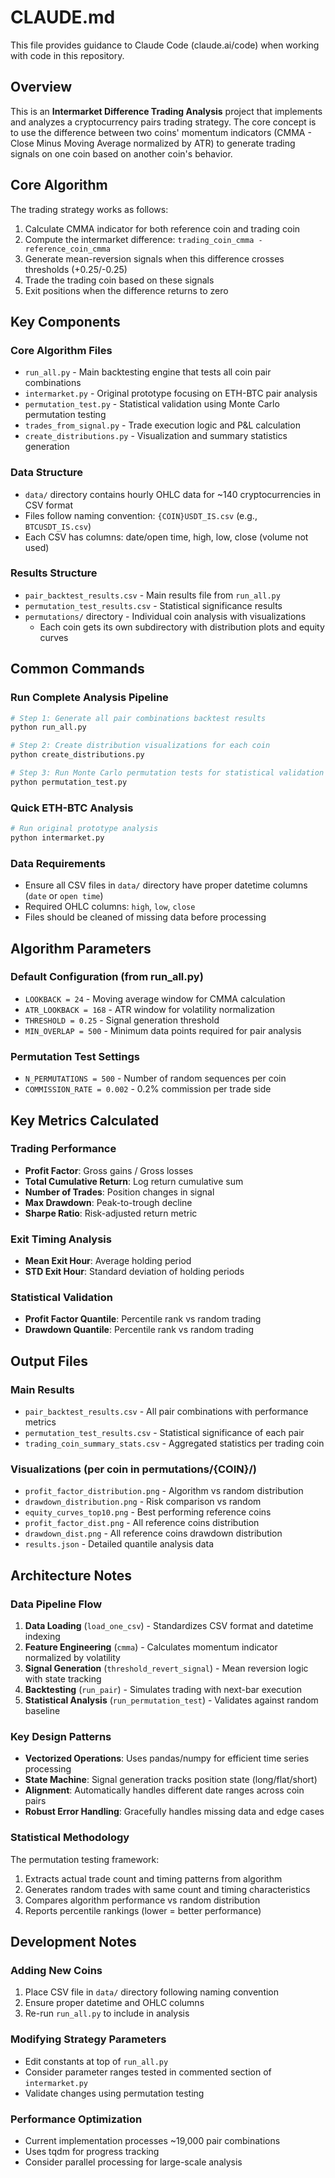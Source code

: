 # CLAUDE.md

This file provides guidance to Claude Code (claude.ai/code) when working with code in this repository.

## Overview

This is an **Intermarket Difference Trading Analysis** project that implements and analyzes a cryptocurrency pairs trading strategy. The core concept is to use the difference between two coins' momentum indicators (CMMA - Close Minus Moving Average normalized by ATR) to generate trading signals on one coin based on another coin's behavior.

## Core Algorithm

The trading strategy works as follows:
1. Calculate CMMA indicator for both reference coin and trading coin
2. Compute the intermarket difference: `trading_coin_cmma - reference_coin_cmma`
3. Generate mean-reversion signals when this difference crosses thresholds (+0.25/-0.25)
4. Trade the trading coin based on these signals
5. Exit positions when the difference returns to zero

## Key Components

### Core Algorithm Files
- `run_all.py` - Main backtesting engine that tests all coin pair combinations
- `intermarket.py` - Original prototype focusing on ETH-BTC pair analysis
- `permutation_test.py` - Statistical validation using Monte Carlo permutation testing
- `trades_from_signal.py` - Trade execution logic and P&L calculation
- `create_distributions.py` - Visualization and summary statistics generation

### Data Structure
- `data/` directory contains hourly OHLC data for ~140 cryptocurrencies in CSV format
- Files follow naming convention: `{COIN}USDT_IS.csv` (e.g., `BTCUSDT_IS.csv`)
- Each CSV has columns: date/open time, high, low, close (volume not used)

### Results Structure
- `pair_backtest_results.csv` - Main results file from `run_all.py`
- `permutation_test_results.csv` - Statistical significance results
- `permutations/` directory - Individual coin analysis with visualizations
  - Each coin gets its own subdirectory with distribution plots and equity curves

## Common Commands

### Run Complete Analysis Pipeline
```bash
# Step 1: Generate all pair combinations backtest results
python run_all.py

# Step 2: Create distribution visualizations for each coin
python create_distributions.py  

# Step 3: Run Monte Carlo permutation tests for statistical validation
python permutation_test.py
```

### Quick ETH-BTC Analysis
```bash
# Run original prototype analysis
python intermarket.py
```

### Data Requirements
- Ensure all CSV files in `data/` directory have proper datetime columns (`date` or `open time`)
- Required OHLC columns: `high`, `low`, `close`
- Files should be cleaned of missing data before processing

## Algorithm Parameters

### Default Configuration (from run_all.py)
- `LOOKBACK = 24` - Moving average window for CMMA calculation
- `ATR_LOOKBACK = 168` - ATR window for volatility normalization  
- `THRESHOLD = 0.25` - Signal generation threshold
- `MIN_OVERLAP = 500` - Minimum data points required for pair analysis

### Permutation Test Settings
- `N_PERMUTATIONS = 500` - Number of random sequences per coin
- `COMMISSION_RATE = 0.002` - 0.2% commission per trade side

## Key Metrics Calculated

### Trading Performance
- **Profit Factor**: Gross gains / Gross losses
- **Total Cumulative Return**: Log return cumulative sum
- **Number of Trades**: Position changes in signal
- **Max Drawdown**: Peak-to-trough decline
- **Sharpe Ratio**: Risk-adjusted return metric

### Exit Timing Analysis  
- **Mean Exit Hour**: Average holding period
- **STD Exit Hour**: Standard deviation of holding periods

### Statistical Validation
- **Profit Factor Quantile**: Percentile rank vs random trading
- **Drawdown Quantile**: Percentile rank vs random trading

## Output Files

### Main Results
- `pair_backtest_results.csv` - All pair combinations with performance metrics
- `permutation_test_results.csv` - Statistical significance of each pair
- `trading_coin_summary_stats.csv` - Aggregated statistics per trading coin

### Visualizations (per coin in permutations/{COIN}/)
- `profit_factor_distribution.png` - Algorithm vs random distribution
- `drawdown_distribution.png` - Risk comparison vs random
- `equity_curves_top10.png` - Best performing reference coins
- `profit_factor_dist.png` - All reference coins distribution  
- `drawdown_dist.png` - All reference coins drawdown distribution
- `results.json` - Detailed quantile analysis data

## Architecture Notes

### Data Pipeline Flow
1. **Data Loading** (`load_one_csv`) - Standardizes CSV format and datetime indexing
2. **Feature Engineering** (`cmma`) - Calculates momentum indicator normalized by volatility
3. **Signal Generation** (`threshold_revert_signal`) - Mean reversion logic with state tracking
4. **Backtesting** (`run_pair`) - Simulates trading with next-bar execution
5. **Statistical Analysis** (`run_permutation_test`) - Validates against random baseline

### Key Design Patterns
- **Vectorized Operations**: Uses pandas/numpy for efficient time series processing
- **State Machine**: Signal generation tracks position state (long/flat/short)
- **Alignment**: Automatically handles different date ranges across coin pairs
- **Robust Error Handling**: Gracefully handles missing data and edge cases

### Statistical Methodology
The permutation testing framework:
1. Extracts actual trade count and timing patterns from algorithm
2. Generates random trades with same count and timing characteristics  
3. Compares algorithm performance vs random distribution
4. Reports percentile rankings (lower = better performance)

## Development Notes

### Adding New Coins
1. Place CSV file in `data/` directory following naming convention
2. Ensure proper datetime and OHLC columns
3. Re-run `run_all.py` to include in analysis

### Modifying Strategy Parameters
- Edit constants at top of `run_all.py` 
- Consider parameter ranges tested in commented section of `intermarket.py`
- Validate changes using permutation testing

### Performance Optimization
- Current implementation processes ~19,000 pair combinations
- Uses tqdm for progress tracking
- Consider parallel processing for large-scale analysis